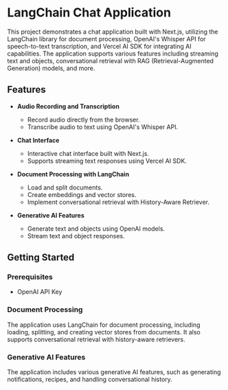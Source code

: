 # LangChain Chat Application

This project demonstrates a chat application built with Next.js, utilizing the LangChain library for document processing, OpenAI's Whisper API for speech-to-text transcription, and Vercel AI SDK for integrating AI capabilities. The application supports various features including streaming text and objects, conversational retrieval with RAG (Retrieval-Augmented Generation) models, and more.

## Features

- **Audio Recording and Transcription**
  - Record audio directly from the browser.
  - Transcribe audio to text using OpenAI's Whisper API.

- **Chat Interface**
  - Interactive chat interface built with Next.js.
  - Supports streaming text responses using Vercel AI SDK.

- **Document Processing with LangChain**
  - Load and split documents.
  - Create embeddings and vector stores.
  - Implement conversational retrieval with History-Aware Retriever.

- **Generative AI Features**
  - Generate text and objects using OpenAI models.
  - Stream text and object responses.

## Getting Started

### Prerequisites

- OpenAI API Key

### Document Processing

The application uses LangChain for document processing, including loading, splitting, and creating vector stores from documents. It also supports conversational retrieval with history-aware retrievers.

### Generative AI Features

The application includes various generative AI features, such as generating notifications, recipes, and handling conversational history.
